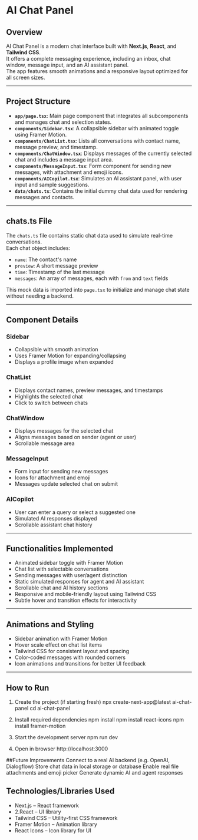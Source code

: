 # AI Chat Panel

## Overview

AI Chat Panel is a modern chat interface built with **Next.js**, **React**, and **Tailwind CSS**.  
It offers a complete messaging experience, including an inbox, chat window, message input, and an AI assistant panel.  
The app features smooth animations and a responsive layout optimized for all screen sizes.

---

## Project Structure

- **`app/page.tsx`**: Main page component that integrates all subcomponents and manages chat and selection states.
- **`components/Sidebar.tsx`**: A collapsible sidebar with animated toggle using Framer Motion.
- **`components/ChatList.tsx`**: Lists all conversations with contact name, message preview, and timestamp.
- **`components/ChatWindow.tsx`**: Displays messages of the currently selected chat and includes a message input area.
- **`components/MessageInput.tsx`**: Form component for sending new messages, with attachment and emoji icons.
- **`components/AICopilot.tsx`**: Simulates an AI assistant panel, with user input and sample suggestions.
- **`data/chats.ts`**: Contains the initial dummy chat data used for rendering messages and contacts.

---

## chats.ts File

The `chats.ts` file contains static chat data used to simulate real-time conversations.  
Each chat object includes:

- `name`: The contact's name  
- `preview`: A short message preview  
- `time`: Timestamp of the last message  
- `messages`: An array of messages, each with `from` and `text` fields

This mock data is imported into `page.tsx` to initialize and manage chat state without needing a backend.

---

## Component Details

### Sidebar

- Collapsible with smooth animation  
- Uses Framer Motion for expanding/collapsing  
- Displays a profile image when expanded  

### ChatList

- Displays contact names, preview messages, and timestamps  
- Highlights the selected chat  
- Click to switch between chats  

### ChatWindow

- Displays messages for the selected chat  
- Aligns messages based on sender (agent or user)  
- Scrollable message area  

### MessageInput

- Form input for sending new messages  
- Icons for attachment and emoji  
- Messages update selected chat on submit  

### AICopilot

- User can enter a query or select a suggested one  
- Simulated AI responses displayed  
- Scrollable assistant chat history  

---

## Functionalities Implemented

- Animated sidebar toggle with Framer Motion  
- Chat list with selectable conversations  
- Sending messages with user/agent distinction  
- Static simulated responses for agent and AI assistant  
- Scrollable chat and AI history sections  
- Responsive and mobile-friendly layout using Tailwind CSS  
- Subtle hover and transition effects for interactivity  

---

## Animations and Styling

- Sidebar animation with Framer Motion  
- Hover scale effect on chat list items  
- Tailwind CSS for consistent layout and spacing  
- Color-coded messages with rounded corners  
- Icon animations and transitions for better UI feedback  

---

## How to Run

 1. Create the project (if starting fresh)
npx create-next-app@latest ai-chat-panel
cd ai-chat-panel

 2. Install required dependencies
npm install
npm install react-icons
npm install framer-motion

 3. Start the development server
npm run dev

 4. Open in browser
http://localhost:3000


##Future Improvements
Connect to a real AI backend (e.g. OpenAI, Dialogflow)
Store chat data in local storage or database
Enable real file attachments and emoji picker
Generate dynamic AI and agent responses

## Technologies/Libraries Used
- Next.js – React framework
- 2.React – UI library
- Tailwind CSS – Utility-first CSS framework
- Framer Motion – Animation library
- React Icons – Icon library for UI
